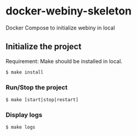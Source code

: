 # docker-webiny-skeleton
Docker Compose to initialize webiny in local

## Initialize the project
Requirement: Make should be installed in local.
```
$ make install 
```
### Run/Stop the project
```
$ make [start|stop|restart] 
```
### Display logs
```
$ make logs
```